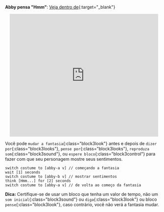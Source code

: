 **Abby pensa "Hmm"**: [Veja dentro de](https://scratch.mit.edu/projects/498767227/editor){:target="_blank"}
<div class="scratch-preview" style="margin-left: 15px;">
  <iframe allowtransparency="true" width="485" height="402" src="https://scratch.mit.edu/projects/embed/498767227/?autostart=false" frameborder="0"></iframe>
</div>

Você pode `mudar a fantasia`{:class="block3look"} antes e depois de `dizer por`{:class="block3looks"}, `pense por`{:class="block3looks"}, `reproduza som`{:class="block3sound"}, ou `espere bloco`{:class="block3control"} para fazer com que seu personagem mostre seus sentimentos.

```blocks3
switch costume to [abby-a v] // começando a fantasia
wait [1] seconds
switch costume to [abby-b v] // mostrar sentimentos
think [Hmm...] for [2] seconds
switch costume to [abby-a v] // de volta ao começo da fantasia
```

**Dica:** Certifique-se de usar um bloco que tenha um valor de tempo, não um `som inicial`{:class="block3sound"} ou `diga`{:class="block3look"} ou bloco `pense`{:class="block3look"}, caso contrário, você não verá a fantasia mudar.

